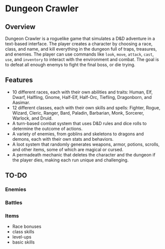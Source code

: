 # Dungeon Crawler

## Overview
Dungeon Crawler is a roguelike game that simulates a D&D adventure in a text-based interface. The player creates a character by choosing a race, class, and name, and kill everything in the dungeon full of traps, treasures, and enemies. The player can use commands like `look`, `move`, `attack`, `cast`, `use`, and `inventory` to interact with the environment and combat. The goal is to defeat all enough enemys to fight the final boss, or die trying.

## Features
- 10 different races, each with their own abilities and traits: Human, Elf, Dwarf, Halfling, Gnome, Half-Elf, Half-Orc, Tiefling, Dragonborn, and Aasimar.
- 12 different classes, each with their own skills and spells: Fighter, Rogue, Wizard, Cleric, Ranger, Bard, Paladin, Barbarian, Monk, Sorcerer, Warlock, and Druid.
- A turn-based combat system that uses D&D rules and dice rolls to determine the outcome of actions.
- A variety of enemies, from goblins and skeletons to dragons and demons, each with their own stats and behaviors.
- A loot system that randomly generates weapons, armor, potions, scrolls, and other items, some of which are magical or cursed.
- A permadeath mechanic that deletes the character and the dungeon if the player dies, making each run unique and challenging.


## TO-DO

### Enemies
### Battles
### Items

- Race bonuses
- class skills
- level-ups
- basic skills